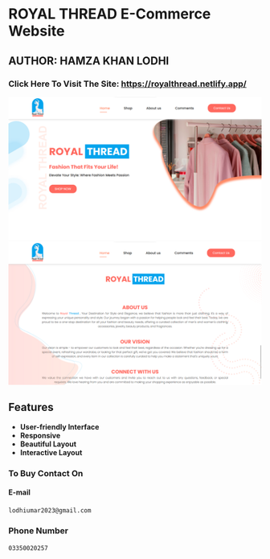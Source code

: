 # ROYAL THREAD E-Commerce Website

## AUTHOR: HAMZA KHAN LODHI

### Click Here To Visit The Site: https://royalthread.netlify.app/

![Royal Thread](images/Royalthread.png)
![Royal Thread](images/Royalthread2.png)

## Features

- **User-friendly Interface**
- **Responsive**
- **Beautiful Layout**
- **Interactive Layout**

### To Buy Contact On

#### E-mail

```
lodhiumar2023@gmail.com
```

### Phone Number

```
03350020257
```
